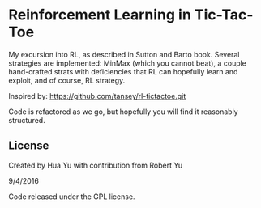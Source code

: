 Reinforcement Learning in Tic-Tac-Toe
=====================================

My excursion into RL, as described in Sutton and Barto book. Several strategies are implemented:
MinMax (which you cannot beat), a couple hand-crafted strats with deficiencies that RL can hopefully
learn and exploit, and of course, RL strategy.

Inspired by:
https://github.com/tansey/rl-tictactoe.git

Code is refactored as we go, but hopefully you will find it reasonably structured.

License
-------
Created by Hua Yu with contribution from Robert Yu

9/4/2016

Code released under the GPL license.